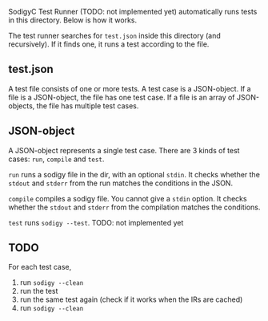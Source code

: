 SodigyC Test Runner (TODO: not implemented yet) automatically runs tests in this directory. Below is how it works.

The test runner searches for `test.json` inside this directory (and recursively). If it finds one, it runs a test according to the file.

## test.json

A test file consists of one or more tests. A test case is a JSON-object. If a file is a JSON-object, the file has one test case. If a file is an array of JSON-objects, the file has multiple test cases.

## JSON-object

A JSON-object represents a single test case. There are 3 kinds of test cases: `run`, `compile` and `test`.

`run` runs a sodigy file in the dir, with an optional `stdin`. It checks whether the `stdout` and `stderr` from the run matches the conditions in the JSON.

`compile` compiles a sodigy file. You cannot give a `stdin` option. It checks whether the `stdout` and `stderr` from the compilation matches the conditions.

`test` runs `sodigy --test`. TODO: not implemented yet

## TODO

For each test case,

1. run `sodigy --clean`
2. run the test
3. run the same test again (check if it works when the IRs are cached)
4. run `sodigy --clean`
